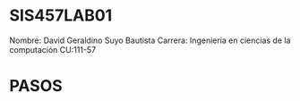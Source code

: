 # SIS457LAB01
Nombre: David Geraldino Suyo Bautista
Carrera: Ingeniería en ciencias de la computación
CU:111-57
# PASOS

